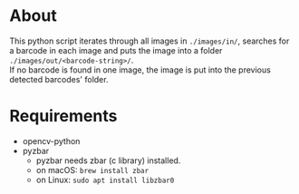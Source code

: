 # About
This python script iterates through all images in `./images/in/`, searches for a barcode in each image and puts the image into a folder `./images/out/<barcode-string>/`.\
If no barcode is found in one image, the image is put into the previous detected barcodes' folder.
# Requirements
- opencv-python
- pyzbar
  - pyzbar needs zbar (c library) installed.
  - on macOS: `brew install zbar`
  - on Linux: `sudo apt install libzbar0`
